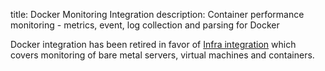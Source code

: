 title: Docker Monitoring Integration
description: Container performance monitoring - metrics, event, log collection and parsing for Docker

Docker integration has been retired in favor of [Infra integration](https://sematext.com/docs/integration/infra/) which covers monitoring of bare metal servers, virtual machines and containers. 
